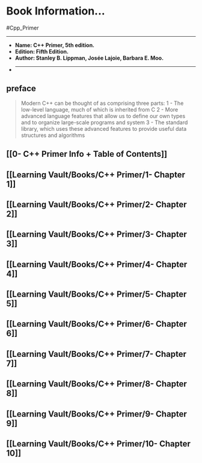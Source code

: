 # Book Information...
#Cpp_Primer

---
- **Name: C++ Primer, 5th edition.**
- **Edition: Fifth Edition.**
- **Author: Stanley B. Lippman, Josée Lajoie, Barbara E. Moo.**
- ****

## preface
> Modern C++ can be thought of as comprising three parts:
> 1 - The low-level language, much of which is inherited from C
> 2 - More advanced language features that allow us to define our own types and to organize large-scale programs and system
> 3 - The standard library, which uses these advanced features to provide useful data structures and algorithms

## [[0- C++ Primer Info + Table of Contents]]
## [[Learning Vault/Books/C++ Primer/1- Chapter 1]]
## [[Learning Vault/Books/C++ Primer/2- Chapter 2]]
## [[Learning Vault/Books/C++ Primer/3- Chapter 3]]
## [[Learning Vault/Books/C++ Primer/4- Chapter 4]]
## [[Learning Vault/Books/C++ Primer/5- Chapter 5]]
## [[Learning Vault/Books/C++ Primer/6- Chapter 6]]
## [[Learning Vault/Books/C++ Primer/7- Chapter 7]]
## [[Learning Vault/Books/C++ Primer/8- Chapter 8]]
## [[Learning Vault/Books/C++ Primer/9- Chapter 9]]
## [[Learning Vault/Books/C++ Primer/10- Chapter 10]]














